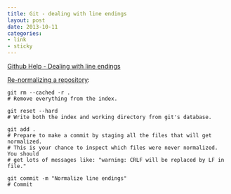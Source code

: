 ```yaml
---
title: Git - dealing with line endings
layout: post
date: 2013-10-11
categories: 
- link
- sticky
---
```


[Github Help - Dealing with line endings](https://help.github.com/articles/dealing-with-line-endings)

[Re-normalizing a repository](https://help.github.com/articles/dealing-with-line-endings#re-normalizing-a-repository):

	git rm --cached -r .
	# Remove everything from the index.

	git reset --hard
	# Write both the index and working directory from git's database.

	git add .
	# Prepare to make a commit by staging all the files that will get normalized.
	# This is your chance to inspect which files were never normalized. You should
	# get lots of messages like: "warning: CRLF will be replaced by LF in file."

	git commit -m "Normalize line endings"
	# Commit

